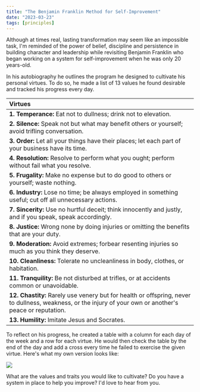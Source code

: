 ```yaml
---
title: "The Benjamin Franklin Method for Self-Improvement"
date: "2023-03-23"
tags: [principles]
---
```


Although at times real, lasting transformation may seem like an impossible task, I'm reminded of the power of belief, discipline and persistence in building character and leadership while revisiting Benjamin Franklin who began working on a system for self-improvement when he was only 20 years-old.

In his autobiography he outlines the program he designed to cultivate his personal virtues. To do so, he made a list of 13 values he found desirable and tracked his progress every day.

| Virtues |
| :- |
| **1. Temperance:** Eat not to dullness; drink not to elevation. |
| **2. Silence:** Speak not but what may benefit others or yourself; avoid trifling conversation. |
| **3. Order:** Let all your things have their places; let each part of your business have its time. |
| **4. Resolution:** Resolve to perform what you ought; perform without fail what you resolve. |
| **5. Frugality:** Make no expense but to do good to others or yourself; waste nothing. |
| **6. Industry:** Lose no time; be always employed in something useful; cut off all unnecessary actions. |
| **7. Sincerity:** Use no hurtful deceit; think innocently and justly, and if you speak, speak accordingly. |
| **8. Justice:** Wrong none by doing injuries or omitting the benefits that are your duty. |
| **9. Moderation:** Avoid extremes; forbear resenting injuries so much as you think they deserve. |
| **10. Cleanliness:** Tolerate no uncleanliness in body, clothes, or habitation. |
| **11. Tranquility:** Be not disturbed at trifles, or at accidents common or unavoidable. |
| **12. Chastity:** Rarely use venery but for health or offspring, never to dullness, weakness, or the injury of your own or another's peace or reputation. |
| **13. Humility:** Imitate Jesus and Socrates. |


To reflect on his progress, he created a table with a column for each day of the week and a row for each virtue. He would then check the table by the end of the day and add a cross every time he failed to exercise the given virtue. Here's what my own version looks like:

![](https://user-images.githubusercontent.com/6923650/227373891-387684c0-413f-4d5b-b23f-3833577475dc.png)

What are the values and traits you would like to cultivate? Do you have a system in place to help you improve? I'd love to hear from you.

